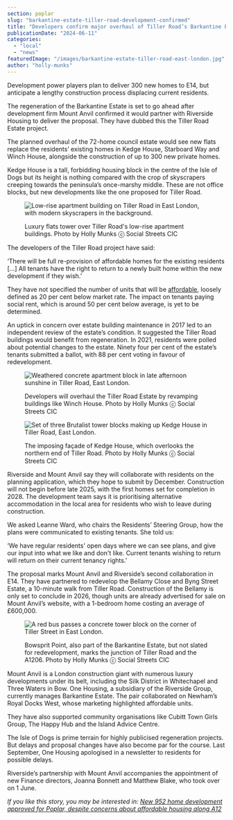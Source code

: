```yaml
---
section: poplar
slug: "barkantine-estate-tiller-road-development-confirmed"
title: "Developers confirm major overhaul of Tiller Road’s Barkantine Estate"
publicationDate: "2024-06-11"
categories: 
  - "local"
  - "news"
featuredImage: "/images/barkantine-estate-tiller-road-east-london.jpg"
author: "holly-munks"
---
```


Development power players plan to deliver 300 new homes to E14, but anticipate a lengthy construction process displacing current residents.

The regeneration of the Barkantine Estate is set to go ahead after development firm Mount Anvil confirmed it would partner with Riverside Housing to deliver the proposal. They have dubbed this the Tiller Road Estate project. 

The planned overhaul of the 72-home council estate would see new flats replace the residents’ existing homes in Kedge House, Starboard Way and Winch House, alongside the construction of up to 300 new private homes. 

Kedge House is a tall, forbidding housing block in the centre of the Isle of Dogs but its height is nothing compared with the crop of skyscrapers creeping towards the peninsula’s once-marshy middle. These are not office blocks, but new developments like the one proposed for Tiller Road.

<figure>

![Low-rise apartment building on Tiller Road in East London, with modern skyscrapers in the background.](/images/old-and-new-flats-tiller-road-east-london-1024x683.jpg)

<figcaption>

Luxury flats tower over Tiller Road's low-rise apartment buildings. Photo by Holly Munks ⓒ Social Streets CIC

</figcaption>

</figure>

The developers of the Tiller Road project have said:

‘There will be full re-provision of affordable homes for the existing residents \[...\] All tenants have the right to return to a newly built home within the new development if they wish.’

They have not specified the number of units that will be [affordable](https://www.theguardian.com/housing-network/2014/feb/03/affordable-housing-meaning-rent-social-housing), loosely defined as 20 per cent below market rate. The impact on tenants paying social rent, which is around 50 per cent below average, is yet to be determined. 

An uptick in concern over estate building maintenance in 2017 led to an independent review of the estate’s condition. It suggested the Tiller Road buildings would benefit from regeneration. In 2021, residents were polled about potential changes to the estate. Ninety four per cent of the estate’s tenants submitted a ballot, with 88 per cent voting in favour of redevelopment. 

<figure>

![Weathered concrete apartment block in late afternoon sunshine in Tiller Road, East London.](/images/winch-house-tiller-road-east-london-1024x683.jpg)

<figcaption>

Developers will overhaul the Tiller Road Estate by revamping buildings like Winch House. Photo by Holly Munks ⓒ Social Streets CIC

</figcaption>

</figure>

<figure>

![Set of three Brutalist tower blocks making up Kedge House in Tiller Road, East London.](/images/close-up-kedge-house-tiller-road-east-london-1024x683.jpg)

<figcaption>

The imposing façade of Kedge House, which overlooks the northern end of Tiller Road. Photo by Holly Munks ⓒ Social Streets CIC

</figcaption>

</figure>

Riverside and Mount Anvil say they will collaborate with residents on the planning application, which they hope to submit by December. Construction will not begin before late 2025, with the first homes set for completion in 2028. The development team says it is prioritising alternative accommodation in the local area for residents who wish to leave during construction. 

We asked Leanne Ward, who chairs the Residents’ Steering Group, how the plans were communicated to existing tenants. She told us: 

‘We have regular residents' open days where we can see plans, and give our input into what we like and don't like. Current tenants wishing to return will return on their current tenancy rights.’ 

The proposal marks Mount Anvil and Riverside’s second collaboration in E14. They have partnered to redevelop the Bellamy Close and Byng Street Estate, a 10-minute walk from Tiller Road. Construction of the Bellamy is only set to conclude in 2026, though units are already advertised for sale on Mount Anvil’s website, with a 1-bedroom home costing an average of £600,000. 

<figure>

![A red bus passes a concrete tower block on the corner of Tiller Street in East London.](/images/bus-route-corner-of-tiller-road-east-london-1024x683.jpg)

<figcaption>

Bowsprit Point, also part of the Barkantine Estate, but not slated for redevelopment, marks the junction of Tiller Road and the A1206. Photo by Holly Munks ⓒ Social Streets CIC

</figcaption>

</figure>

Mount Anvil is a London construction giant with numerous luxury developments under its belt, including the Silk District in Whitechapel and Three Waters in Bow. One Housing, a subsidiary of the Riverside Group, currently manages Barkantine Estate. The pair collaborated on Newham’s Royal Docks West, whose marketing highlighted affordable units.

They have also supported community organisations like Cubitt Town Girls Group, The Happy Hub and the Island Advice Centre.

The Isle of Dogs is prime terrain for highly publicised regeneration projects. But delays and proposal changes have also become par for the course. Last September, One Housing apologised in a newsletter to residents for possible delays. 

Riverside’s partnership with Mount Anvil accompanies the appointment of new Finance directors, Joanna Bonnett and Matthew Blake, who took over on 1 June.

_If you like this story, you may be interested in: [New 952 home development approved for Poplar, despite concerns about affordable housing along A12](https://poplarlondon.co.uk/plans-new-homes-a12-ailsa-wharf/)_
